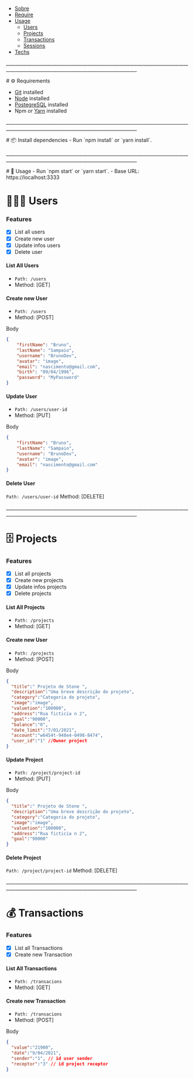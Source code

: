 <!--ts-->
   * [Sobre](#Sobre)
   * [Require](#Require)
   * [Usage](#Usage)
     * [Users](#Users)
     * [Projects](#Projects)
     * [Transactions](#Transactions)
     * [Sessions](#Sessions)
   * [Techs](#Techs)
<!--te-->
<p>______________________________________________________________________________________________________________________________________</p>
# ⚙️ Requirements

- [Git](https://git-scm.com/) installed
- [Node](https://node.js.org/) installed
- [PostegreSQL](https://www.postgresql.org/) installed
- Npm or [Yarn](https://yarnpkg.com/) installed
<p>______________________________________________________________________________________________________________________________________</p>
# 📦 Install dependencies
- Run `npm install` or `yarn install`.
<p>______________________________________________________________________________________________________________________________________</p>
# 🔨 Usage
- Run `npm start` or `yarn start`.
- Base URL: https://localhost:3333


# 👨🏻‍💻 Users
### Features
- [x] List all users
- [X] Create new user
- [X] Update infos users
- [X] Delete user

#### List All Users
- `Path: /users`
- Method: [GET] 

#### Create new User
- `Path: /users`
- Method: [POST] 

Body 
```json
{
    "firstName": "Bruno",
    "lastName": "Sampaio",
    "username": "BrunoDev",
    "avatar": "image",
    "email": "nascimento@gmail.com",
    "birth": "09/04/1996",
    "password": "MyPassword"
}
```

#### Update User
- `Path: /users/user-id`
- Method: [PUT] 

Body 
```json
{
    "firstName": "Bruno",
    "lastName": "Sampaio",
    "username": "BrunoDev",
    "avatar": "image",
    "email": "nascimento@gmail.com"
}
```

#### Delete User
`Path: /users/user-id`
Method: [DELETE]

<p>______________________________________________________________________________________________________________________________________</p>

# 🗄 Projects
### Features
- [x] List all projects
- [X] Create new projects
- [X] Update infos projects
- [X] Delete projects

#### List All Projects
- `Path: /projects`
- Method: [GET] 

#### Create new User
- `Path: /projects`
- Method: [POST] 

Body 
```json
{
  "title":" Projeto de Stone ",
  "description":"Uma breve descrição do projeto",
  "category":"Categoria do projeto",
  "image":"image",
  "valuetion":"100000",
  "address":"Rua ficticia n 2",
  "goal":"90000",
  "balance":"0",
  "date_limit":"7/01/2021",
  "account":"w6454t-948e4-0498-8474",
  "user_id":"1" //Owner project
}
```

#### Update Project
- `Path: /project/project-id`
- Method: [PUT] 

Body 
```json
{
  "title":" Projeto de Stone ",
  "description":"Uma breve descrição do projeto",
  "category":"Categoria do projeto",
  "image":"image",
  "valuetion":"100000",
  "address":"Rua ficticia n 2",
  "goal":"90000"
}
```

#### Delete Project
`Path: /project/project-id`
Method: [DELETE]


<p>______________________________________________________________________________________________________________________________________</p>

# 💰 Transactions
### Features
- [x] List all Transactions
- [X] Create new Transaction

#### List All Transactions
- `Path: /transacions`
- Method: [GET] 

#### Create new Transaction
- `Path: /transacions`
- Method: [POST] 

Body 
```json
{
  "value":"21900",
  "date":"9/04/2021",
  "sender":"1", // id user sender
  "receptor":"3" // id project receptor
}
```